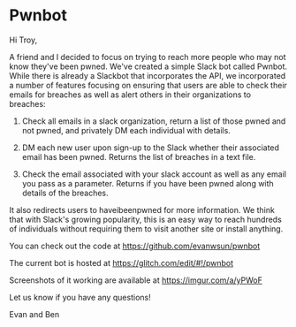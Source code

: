 # Pwnbot
Hi Troy,

A friend and I decided to focus on trying to reach more people who may not know they've been pwned. We've created a simple Slack bot called Pwnbot. While there is already a Slackbot that incorporates the API, we incorporated a number of features focusing on ensuring that users are able to check their emails for breaches as well as alert others in their organizations to breaches:

1. Check all emails in a slack organization, return a list of those pwned and not pwned, and privately DM each individual with details.

2. DM each new user upon sign-up to the Slack whether their associated email has been pwned. Returns the list of breaches in a text file.

3. Check the email associated with your slack account as well as any email you pass as a parameter. Returns if you have been pwned along with details of the breaches. 

It also redirects users to haveibeenpwned for more information. We think that with Slack's growing popularity, this is an easy way to reach hundreds of individuals without requiring them to visit another site or install anything. 

You can check out the code at https://github.com/evanwsun/pwnbot

The current bot is hosted at  https://glitch.com/edit/#!/pwnbot

Screenshots of it working are available at https://imgur.com/a/yPWoF


Let us know if you have any questions!

Evan and Ben

